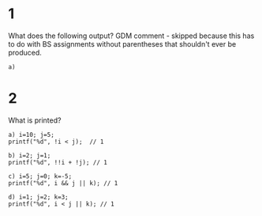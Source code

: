 # 1
What does the following output? GDM comment - skipped because this has to do with BS assignments without parentheses that shouldn't ever be produced.
```
a) 
```
# 2
What is printed?
```
a) i=10; j=5;
printf("%d", !i < j);  // 1

b) i=2; j=1;
printf("%d", !!i + !j); // 1

c) i=5; j=0; k=-5;
printf("%d", i && j || k); // 1

d) i=1; j=2; k=3;
printf("%d", i < j || k); // 1
```

